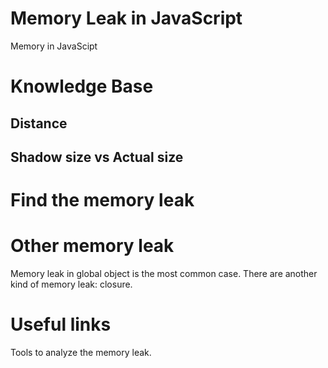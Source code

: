 # Memory Leak in JavaScript

Memory in JavaScipt

# Knowledge Base

## Distance

## Shadow size vs Actual size

# Find the memory leak

# Other memory leak

Memory leak in global object is the most common case. There are another kind of memory leak: closure.

# Useful links

Tools to analyze the memory leak.

